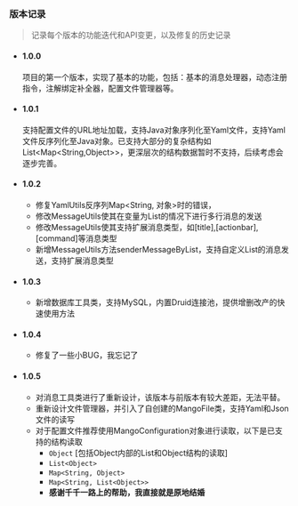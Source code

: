 ### 版本记录
> 记录每个版本的功能迭代和API变更，以及修复的历史记录

* #### 1.0.0
  项目的第一个版本，实现了基本的功能，包括：基本的消息处理器，动态注册指令，注解绑定补全器，配置文件管理器等。
* #### 1.0.1
  支持配置文件的URL地址加载，支持Java对象序列化至Yaml文件，支持Yaml文件反序列化至Java对象。已支持大部分的复杂结构如List<Map<String,Object>>，更深层次的结构数据暂时不支持，后续考虑会逐步完善。
* #### 1.0.2
  - 修复YamlUtils反序列Map<String, 对象>时的错误，
  - 修改MessageUtils使其在变量为List的情况下进行多行消息的发送
  - 修改MessageUtils使其支持扩展消息类型，如[title],[actionbar],[command]等消息类型
  - 新增MessageUtils方法senderMessageByList，支持自定义List<String>的消息发送，支持扩展消息类型
* #### 1.0.3
  - 新增数据库工具类，支持MySQL，内置Druid连接池，提供增删改产的快速使用方法
* #### 1.0.4
  - 修复了一些小BUG，我忘记了
* #### 1.0.5
  - 对消息工具类进行了重新设计，该版本与前版本有较大差距，无法平替。
  - 重新设计文件管理器，并引入了自创建的MangoFile类，支持Yaml和Json文件的读写
  - 对于配置文件推荐使用MangoConfiguration对象进行读取，以下是已支持的结构读取
    * `Object` [包括Object内部的List<Object>和Object结构的读取]
    * `List<Object>`
    * `Map<String, Object>`
    * `Map<String, List<Object>>`
  - **感谢千千一路上的帮助，我直接就是原地结婚**
